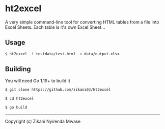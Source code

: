 # ht2excel

A very simple command-line tool for converting HTML tables from a file into Excel Sheets.
Each table is it's own Excel Sheet...

## Usage

```sh
$ ht2excel -f testdata/test.html -o data/output.xlsx
```

## Building

You will need Go 1.19+ to build it

```sh
$ git clone https://github.com/zikani03/ht2excel

$ cd ht2excel

$ go build 

```
---

Copyright (c) Zikani Nyirenda Mwase